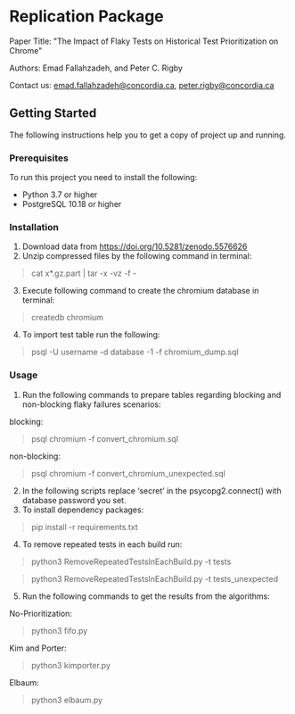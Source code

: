 # Replication Package
Paper Title: "The Impact of Flaky Tests on Historical Test Prioritization on Chrome"

Authors: Emad Fallahzadeh, and Peter C. Rigby

Contact us: emad.fallahzadeh@concordia.ca, peter.rigby@concordia.ca

## Getting Started
The following instructions help you to get a copy of project up and running.

### Prerequisites
To run this project you need to install the following:
* Python 3.7 or higher
* PostgreSQL 10.18 or higher

### Installation
1. Download data from https://doi.org/10.5281/zenodo.5576626
2. Unzip compressed files by the following command in terminal:
> cat x*.gz.part | tar -x -vz -f -
3. Execute following command to create the chromium database in terminal:
> createdb chromium
4. To import test table run the following:
> psql -U username -d database -1 -f chromium_dump.sql


### Usage
1. Run the following commands to prepare tables regarding blocking and non-blocking flaky failures scenarios:

blocking:
> psql chromium -f convert_chromium.sql

non-blocking:
> psql chromium -f convert_chromium_unexpected.sql

2. In the following scripts replace ‘secret’ in the psycopg2.connect() with database password you set.
3. To install dependency packages:
> pip install -r requirements.txt
4. To remove repeated tests in each build run:
> python3 RemoveRepeatedTestsInEachBuild.py -t tests

> python3 RemoveRepeatedTestsInEachBuild.py -t tests_unexpected
5. Run the following commands to get the results from the algorithms:

No-Prioritization:
> python3 fifo.py

Kim and Porter:
> python3 kimporter.py

Elbaum:
> python3 elbaum.py
